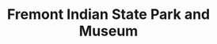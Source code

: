 ---
layout: repo
title: "Fremont Indian State Park and Museum"
id: 25426
permalink: repos/25426/
---